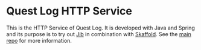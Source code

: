# Quest Log HTTP Service
This is the HTTP Service of Quest Log. It is developed with Java and Spring and its purpose is to try out
[Jib](https://github.com/GoogleContainerTools/jib) in combination with
[Skaffold](https://github.com/GoogleContainerTools/skaffold).
See the [main repo](https://github.com/qultist/quest-log) for more information.
